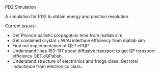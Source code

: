 PD2 Simulation 

A simulation for PD2 to obtain energy and position resolution. 

Current issues:

* Get Phonon ballistic propagation time from matlab sim 
* Get combined crystal + W/Al interface efficiency from matlab sim 
* Find out implementation of QET.ePQP 
* Understand lines 193-197 about diffusive transport to get QP transport efficiency QET.eQPabsb
* Understand structure of electronics and fridge class. Get total inductance from electronics class. 